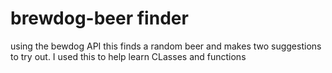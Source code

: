# brewdog-beer finder

using the bewdog API this finds a random beer and makes two suggestions to try out. I used this to help learn CLasses and functions
